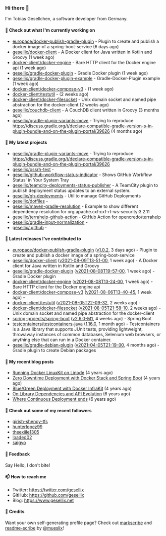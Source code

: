 ### Hi there 👋

I'm Tobias Gesellchen, a software developer from Germany.

#### 👷 Check out what I'm currently working on

- [europace/docker-publish-gradle-plugin](https://github.com/europace/docker-publish-gradle-plugin) - Plugin to create and publish a docker image of a spring-boot-service (6 days ago)
- [gesellix/docker-client](https://github.com/gesellix/docker-client) - A Docker client for Java written in Kotlin and Groovy (1 week ago)
- [docker-client/docker-engine](https://github.com/docker-client/docker-engine) - Bare HTTP client for the Docker engine api (1 week ago)
- [gesellix/gradle-docker-plugin](https://github.com/gesellix/gradle-docker-plugin) - Gradle Docker plugin (1 week ago)
- [gesellix/gradle-docker-plugin-example](https://github.com/gesellix/gradle-docker-plugin-example) - Gradle-Docker-Plugin example (1 week ago)
- [docker-client/docker-compose-v3](https://github.com/docker-client/docker-compose-v3) -  (1 week ago)
- [docker-client/testutil](https://github.com/docker-client/testutil) -  (2 weeks ago)
- [docker-client/docker-filesocket](https://github.com/docker-client/docker-filesocket) - Unix domain socket and named pipe abstraction for the docker-client (2 weeks ago)
- [gesellix/couchdb-client](https://github.com/gesellix/couchdb-client) - A CouchDB client written in Groovy (3 months ago)
- [gesellix/gradle-plugin-variants-mcve](https://github.com/gesellix/gradle-plugin-variants-mcve) - Trying to reproduce https://discuss.gradle.org/t/declare-compatible-gradle-version-s-in-plugin-bundle-and-on-the-plugin-portal/39626 (4 months ago)

#### 🌱 My latest projects

- [gesellix/gradle-plugin-variants-mcve](https://github.com/gesellix/gradle-plugin-variants-mcve) - Trying to reproduce https://discuss.gradle.org/t/declare-compatible-gradle-version-s-in-plugin-bundle-and-on-the-plugin-portal/39626
- [gesellix/ossrh-test](https://github.com/gesellix/ossrh-test) - 
- [gesellix/github-workflow-status-indicator](https://github.com/gesellix/github-workflow-status-indicator) - Shows GitHub Workflow Status&#39; in Your System Tray
- [gesellix/teamcity-deployments-status-publisher](https://github.com/gesellix/teamcity-deployments-status-publisher) - A TeamCity plugin to publish deployment status updates to an external system.
- [gesellix/gh-deployments](https://github.com/gesellix/gh-deployments) - Util to manage GitHub Deployments
- [gesellix/dotfiles](https://github.com/gesellix/dotfiles) - 
- [gesellix/maven-gradle-resolution](https://github.com/gesellix/maven-gradle-resolution) - Example to show different dependency resolution for org.apache.cxf:cxf-rt-ws-security:3.2.11
- [gesellix/terrahelp-github-action](https://github.com/gesellix/terrahelp-github-action) - GitHub Action for opencredo/terrahelp
- [gesellix/gradle-input-normalization](https://github.com/gesellix/gradle-input-normalization) - 
- [gesellix/.github](https://github.com/gesellix/.github) - 

#### 🔭 Latest releases I've contributed to

- [europace/docker-publish-gradle-plugin](https://github.com/europace/docker-publish-gradle-plugin) ([v1.0.2](https://github.com/europace/docker-publish-gradle-plugin/releases/tag/v1.0.2), 3 days ago) - Plugin to create and publish a docker image of a spring-boot-service
- [gesellix/docker-client](https://github.com/gesellix/docker-client) ([v2021-08-09T13-51-00](https://github.com/gesellix/docker-client/releases/tag/v2021-08-09T13-51-00), 1 week ago) - A Docker client for Java written in Kotlin and Groovy
- [gesellix/gradle-docker-plugin](https://github.com/gesellix/gradle-docker-plugin) ([v2021-08-08T19-57-00](https://github.com/gesellix/gradle-docker-plugin/releases/tag/v2021-08-08T19-57-00), 1 week ago) - Gradle Docker plugin
- [docker-client/docker-engine](https://github.com/docker-client/docker-engine) ([v2021-08-08T13-24-00](https://github.com/docker-client/docker-engine/releases/tag/v2021-08-08T13-24-00), 1 week ago) - Bare HTTP client for the Docker engine api
- [docker-client/docker-compose-v3](https://github.com/docker-client/docker-compose-v3) ([v2021-08-06T13-40-45](https://github.com/docker-client/docker-compose-v3/releases/tag/v2021-08-06T13-40-45), 1 week ago) - 
- [docker-client/testutil](https://github.com/docker-client/testutil) ([v2021-08-05T22-09-32](https://github.com/docker-client/testutil/releases/tag/v2021-08-05T22-09-32), 2 weeks ago) - 
- [docker-client/docker-filesocket](https://github.com/docker-client/docker-filesocket) ([v2021-08-05T21-58-10](https://github.com/docker-client/docker-filesocket/releases/tag/v2021-08-05T21-58-10), 2 weeks ago) - Unix domain socket and named pipe abstraction for the docker-client
- [spring-projects/spring-boot](https://github.com/spring-projects/spring-boot) ([v2.6.0-M1](https://github.com/spring-projects/spring-boot/releases/tag/v2.6.0-M1), 4 weeks ago) - Spring Boot
- [testcontainers/testcontainers-java](https://github.com/testcontainers/testcontainers-java) ([1.16.0](https://github.com/testcontainers/testcontainers-java/releases/tag/1.16.0), 1 month ago) - Testcontainers is a Java library that supports JUnit tests, providing lightweight, throwaway instances of common databases, Selenium web browsers, or anything else that can run in a Docker container.
- [gesellix/gradle-debian-plugin](https://github.com/gesellix/gradle-debian-plugin) ([v2021-04-05T21-19-00](https://github.com/gesellix/gradle-debian-plugin/releases/tag/v2021-04-05T21-19-00), 4 months ago) - Gradle plugin to create Debian packages

#### 📜 My recent blog posts

- [Running Docker LinuxKit on Linode](https://www.gesellix.net/post/running-docker-linuxkit-on-linode/) (4 years ago)
- [Zero Downtime Deployment with Docker Stack and Spring Boot](https://www.gesellix.net/post/zero-downtime-deployment-with-docker-stack-and-spring-boot/) (4 years ago)
- [Blue/Green Deployment with Docker InfraKit](https://www.gesellix.net/post/blue-green-deployment-with-docker-infrakit/) (4 years ago)
- [On Library Dependencies and API Evolution](https://www.gesellix.net/post/choosing-a-library/) (6 years ago)
- [Where Continuous Deployment ends](https://www.gesellix.net/post/where-continuous-deployment-ends/) (6 years ago)



#### 👯 Check out some of my recent followers

- [girish-shenoy-tfs](https://github.com/girish-shenoy-tfs)
- [hunterlopez99](https://github.com/hunterlopez99)
- [theexiile1305](https://github.com/theexiile1305)
- [loaded02](https://github.com/loaded02)
- [saigyo](https://github.com/saigyo)

#### 💬 Feedback

Say Hello, I don't bite!

#### 📫 How to reach me

- Twitter: https://twitter.com/gesellix
- GitHub: https://github.com/gesellix
- Blog: https://www.gesellix.net

#### 🙇 Credits

Want your own self-generating profile page? Check out [markscribe](https://github.com/muesli/markscribe)
and [readme-scribe](https://github.com/muesli/readme-scribe) by [@mueslix](https://twitter.com/mueslix)!
